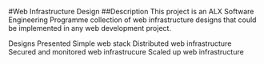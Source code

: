 #Web Infrastructure Design
##Description
This project is an ALX Software Engineering Programme collection of web infrastructure designs that could be implemented in any web development project.

Designs Presented
Simple web stack
Distributed web infrastructure
Secured and monitored web infrastrucure
Scaled up web infrastructure
